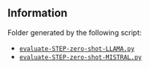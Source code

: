 ## Information
Folder generated by the following script:

+ [`evaluate-STEP-zero-shot-LLAMA.py`](evaluate-STEP-zero-shot-LLAMA.py)
+ [`evaluate-STEP-zero-shot-MISTRAL.py`](evaluate-STEP-zero-shot-MISTRAL.py)
